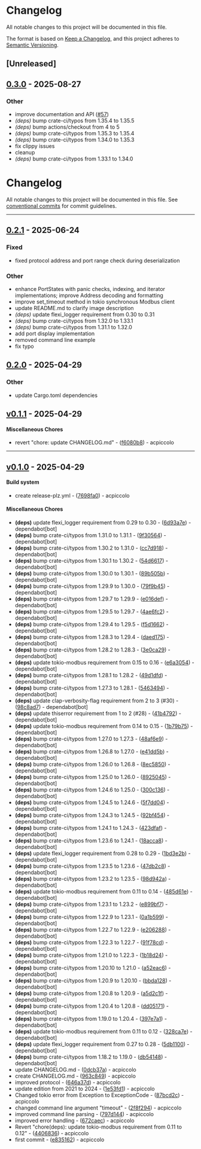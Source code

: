 # Changelog

All notable changes to this project will be documented in this file.

The format is based on [Keep a Changelog](https://keepachangelog.com/en/1.0.0/),
and this project adheres to [Semantic Versioning](https://semver.org/spec/v2.0.0.html).

## [Unreleased]

## [0.3.0](https://github.com/acpiccolo/R413D08-Controller/compare/v0.2.1...v0.3.0) - 2025-08-27

### Other

- improve documentation and API ([#57](https://github.com/acpiccolo/R413D08-Controller/pull/57))
- *(deps)* bump crate-ci/typos from 1.35.4 to 1.35.5
- *(deps)* bump actions/checkout from 4 to 5
- *(deps)* bump crate-ci/typos from 1.35.3 to 1.35.4
- *(deps)* bump crate-ci/typos from 1.34.0 to 1.35.3
- fix clippy issues
- cleanup
- *(deps)* bump crate-ci/typos from 1.33.1 to 1.34.0
# Changelog
All notable changes to this project will be documented in this file. See [conventional commits](https://www.conventionalcommits.org/) for commit guidelines.

- - -

## [0.2.1](https://github.com/acpiccolo/R413D08-Controller/compare/v0.2.0...v0.2.1) - 2025-06-24

### Fixed

- fixed protocol address and port range check during deserialization

### Other

- enhance PortStates with panic checks, indexing, and iterator implementations; improve Address decoding and formatting
- improve set_timeout method in tokio synchronous Modbus client
- update README.md to clarify image description
- *(deps)* update flexi_logger requirement from 0.30 to 0.31
- *(deps)* bump crate-ci/typos from 1.32.0 to 1.33.1
- *(deps)* bump crate-ci/typos from 1.31.1 to 1.32.0
- add port display implementation
- removed command line example
- fix typo

## [0.2.0](https://github.com/acpiccolo/R413D08-Controller/compare/v0.1.1...v0.2.0) - 2025-04-29

### Other

- update Cargo.toml dependencies

## [v0.1.1](https://github.com/acpiccolo/R413D08-controller/compare/f6080b867a6631289dbad4fee81e2054df1fbdb1..v0.1.1) - 2025-04-29
#### Miscellaneous Chores
- revert "chore: update CHANGELOG.md" - ([f6080b8](https://github.com/acpiccolo/R413D08-controller/commit/f6080b867a6631289dbad4fee81e2054df1fbdb1)) - acpiccolo

- - -

## [v0.1.0](https://github.com/acpiccolo/R413D08-controller/compare/e8351627f58de1f473f1e0bd1f57ca1fa19b51ee..v0.1.0) - 2025-04-29
#### Build system
- create release-plz.yml - ([7698fa0](https://github.com/acpiccolo/R413D08-controller/commit/7698fa0b8596a50c57438840ebc926aadffe4a5b)) - acpiccolo
#### Miscellaneous Chores
- **(deps)** update flexi_logger requirement from 0.29 to 0.30 - ([6d93a7e](https://github.com/acpiccolo/R413D08-controller/commit/6d93a7e3a9bb61d4a1e99972ff6582be24e3e2da)) - dependabot[bot]
- **(deps)** bump crate-ci/typos from 1.31.0 to 1.31.1 - ([9f30564](https://github.com/acpiccolo/R413D08-controller/commit/9f305649a21550689cd0219f4e018d078b9565ff)) - dependabot[bot]
- **(deps)** bump crate-ci/typos from 1.30.2 to 1.31.0 - ([cc7d918](https://github.com/acpiccolo/R413D08-controller/commit/cc7d9182409678846d3532d9b3d4484827910b4f)) - dependabot[bot]
- **(deps)** bump crate-ci/typos from 1.30.1 to 1.30.2 - ([54d6617](https://github.com/acpiccolo/R413D08-controller/commit/54d661794f5c02f92ad1c71d5a38611de3703597)) - dependabot[bot]
- **(deps)** bump crate-ci/typos from 1.30.0 to 1.30.1 - ([89b505b](https://github.com/acpiccolo/R413D08-controller/commit/89b505b95a3964ab5c1424d68da2d39768ca098d)) - dependabot[bot]
- **(deps)** bump crate-ci/typos from 1.29.9 to 1.30.0 - ([79f9b45](https://github.com/acpiccolo/R413D08-controller/commit/79f9b459aa3a76f7b9b23f9bccf208f4596fa51c)) - dependabot[bot]
- **(deps)** bump crate-ci/typos from 1.29.7 to 1.29.9 - ([e016def](https://github.com/acpiccolo/R413D08-controller/commit/e016def5ee71c5f176baf0e6301af4e6084d024c)) - dependabot[bot]
- **(deps)** bump crate-ci/typos from 1.29.5 to 1.29.7 - ([4ae6fc2](https://github.com/acpiccolo/R413D08-controller/commit/4ae6fc22032856c4436bbe627b0ca27153555380)) - dependabot[bot]
- **(deps)** bump crate-ci/typos from 1.29.4 to 1.29.5 - ([f5d1662](https://github.com/acpiccolo/R413D08-controller/commit/f5d166201db357e02cf349f45a04a56c982da678)) - dependabot[bot]
- **(deps)** bump crate-ci/typos from 1.28.3 to 1.29.4 - ([daed175](https://github.com/acpiccolo/R413D08-controller/commit/daed175c3d6aecdfe5d8439a74ab6b85c3d30726)) - dependabot[bot]
- **(deps)** bump crate-ci/typos from 1.28.2 to 1.28.3 - ([3e0ca29](https://github.com/acpiccolo/R413D08-controller/commit/3e0ca29ba9da9de8991555b0715e59467d46e9bf)) - dependabot[bot]
- **(deps)** update tokio-modbus requirement from 0.15 to 0.16 - ([e6a3054](https://github.com/acpiccolo/R413D08-controller/commit/e6a3054ff3c0f2da6aa324c0740315cef23bc8df)) - dependabot[bot]
- **(deps)** bump crate-ci/typos from 1.28.1 to 1.28.2 - ([49d1dfd](https://github.com/acpiccolo/R413D08-controller/commit/49d1dfd59a4d7998e244f3a62af4f96883fbb577)) - dependabot[bot]
- **(deps)** bump crate-ci/typos from 1.27.3 to 1.28.1 - ([5463494](https://github.com/acpiccolo/R413D08-controller/commit/5463494bab6ce77a889ac418ed4514e082b3e996)) - dependabot[bot]
- **(deps)** update clap-verbosity-flag requirement from 2 to 3 (#30) - ([98c8ad7](https://github.com/acpiccolo/R413D08-controller/commit/98c8ad71fed082c47f92fc7b8696ec99a759020f)) - dependabot[bot]
- **(deps)** update thiserror requirement from 1 to 2 (#28) - ([41b4792](https://github.com/acpiccolo/R413D08-controller/commit/41b4792d2cce0b159c6376bdabf33c7e046d43b4)) - dependabot[bot]
- **(deps)** update tokio-modbus requirement from 0.14 to 0.15 - ([1b79b75](https://github.com/acpiccolo/R413D08-controller/commit/1b79b75249f5c4ce43ee579d237e4c2169fe45d5)) - dependabot[bot]
- **(deps)** bump crate-ci/typos from 1.27.0 to 1.27.3 - ([48af6e9](https://github.com/acpiccolo/R413D08-controller/commit/48af6e9632bd29e5666b0e1c8118165d0a14bee1)) - dependabot[bot]
- **(deps)** bump crate-ci/typos from 1.26.8 to 1.27.0 - ([e41dd5b](https://github.com/acpiccolo/R413D08-controller/commit/e41dd5ba5ad4ee403ced5d1cae9f85e391e99c17)) - dependabot[bot]
- **(deps)** bump crate-ci/typos from 1.26.0 to 1.26.8 - ([8ec5850](https://github.com/acpiccolo/R413D08-controller/commit/8ec5850660ace8e67c83d4e575b1f3ceb658e8db)) - dependabot[bot]
- **(deps)** bump crate-ci/typos from 1.25.0 to 1.26.0 - ([8925045](https://github.com/acpiccolo/R413D08-controller/commit/892504534ce9fa471c8f16dddec0419b037bc94d)) - dependabot[bot]
- **(deps)** bump crate-ci/typos from 1.24.6 to 1.25.0 - ([300c136](https://github.com/acpiccolo/R413D08-controller/commit/300c136e5764f2b7bb2320c1583b659d6bcf9725)) - dependabot[bot]
- **(deps)** bump crate-ci/typos from 1.24.5 to 1.24.6 - ([5f7dd04](https://github.com/acpiccolo/R413D08-controller/commit/5f7dd04070ca57d91edd4d0d3f2803bbd9e18853)) - dependabot[bot]
- **(deps)** bump crate-ci/typos from 1.24.3 to 1.24.5 - ([92bf454](https://github.com/acpiccolo/R413D08-controller/commit/92bf45470584174f0aae1534b4c6f2297f005132)) - dependabot[bot]
- **(deps)** bump crate-ci/typos from 1.24.1 to 1.24.3 - ([423dfaf](https://github.com/acpiccolo/R413D08-controller/commit/423dfaf8ebeffaa09a5ed920678a9895c5fe8e9c)) - dependabot[bot]
- **(deps)** bump crate-ci/typos from 1.23.6 to 1.24.1 - ([18acca8](https://github.com/acpiccolo/R413D08-controller/commit/18acca8024c994fe48537753d053aeeb560ef441)) - dependabot[bot]
- **(deps)** update flexi_logger requirement from 0.28 to 0.29 - ([1bd3e2b](https://github.com/acpiccolo/R413D08-controller/commit/1bd3e2b9489dc3d4cf48f208d4403ce16aef464a)) - dependabot[bot]
- **(deps)** bump crate-ci/typos from 1.23.5 to 1.23.6 - ([47db2c8](https://github.com/acpiccolo/R413D08-controller/commit/47db2c811a48eebb5f8367cf9508f8c30ca5a30f)) - dependabot[bot]
- **(deps)** bump crate-ci/typos from 1.23.2 to 1.23.5 - ([98d942a](https://github.com/acpiccolo/R413D08-controller/commit/98d942a99246772bd22445a2f5ae8640a2dfd90a)) - dependabot[bot]
- **(deps)** update tokio-modbus requirement from 0.11 to 0.14 - ([485d61e](https://github.com/acpiccolo/R413D08-controller/commit/485d61ebff13642b0415b6e5f064a79dfbe4e969)) - dependabot[bot]
- **(deps)** bump crate-ci/typos from 1.23.1 to 1.23.2 - ([e899bf7](https://github.com/acpiccolo/R413D08-controller/commit/e899bf70cde910fd8bc236750a02d84fabebfa61)) - dependabot[bot]
- **(deps)** bump crate-ci/typos from 1.22.9 to 1.23.1 - ([0a1b599](https://github.com/acpiccolo/R413D08-controller/commit/0a1b599933d385ca2ba4f0954b3cea8df163a68d)) - dependabot[bot]
- **(deps)** bump crate-ci/typos from 1.22.7 to 1.22.9 - ([e206288](https://github.com/acpiccolo/R413D08-controller/commit/e206288b97a13dd2a9a5f3770a4940afbf94d897)) - dependabot[bot]
- **(deps)** bump crate-ci/typos from 1.22.3 to 1.22.7 - ([91f78cd](https://github.com/acpiccolo/R413D08-controller/commit/91f78cdc95dd411d82e0db4bf5b7663c79700e65)) - dependabot[bot]
- **(deps)** bump crate-ci/typos from 1.21.0 to 1.22.3 - ([1b18d24](https://github.com/acpiccolo/R413D08-controller/commit/1b18d240f33810687a9751a54cfe721a32c5d6e9)) - dependabot[bot]
- **(deps)** bump crate-ci/typos from 1.20.10 to 1.21.0 - ([a52eac6](https://github.com/acpiccolo/R413D08-controller/commit/a52eac6b5345fd6962aa48f19d1eebee8051864c)) - dependabot[bot]
- **(deps)** bump crate-ci/typos from 1.20.9 to 1.20.10 - ([bbda128](https://github.com/acpiccolo/R413D08-controller/commit/bbda128104b1bc3ce032471534740d047b9f7ee1)) - dependabot[bot]
- **(deps)** bump crate-ci/typos from 1.20.8 to 1.20.9 - ([a5d2c1f](https://github.com/acpiccolo/R413D08-controller/commit/a5d2c1f6c1503b5f3da16e8fe5f838cacb6f9edf)) - dependabot[bot]
- **(deps)** bump crate-ci/typos from 1.20.4 to 1.20.8 - ([dd05171](https://github.com/acpiccolo/R413D08-controller/commit/dd0517137805974109dc117ffd83fec809206af2)) - dependabot[bot]
- **(deps)** bump crate-ci/typos from 1.19.0 to 1.20.4 - ([397e7a1](https://github.com/acpiccolo/R413D08-controller/commit/397e7a1a7a0309ae58388419a65f3f7774611a78)) - dependabot[bot]
- **(deps)** update tokio-modbus requirement from 0.11 to 0.12 - ([328ca7e](https://github.com/acpiccolo/R413D08-controller/commit/328ca7ed54471781c5a898e57e9335a48002f7a2)) - dependabot[bot]
- **(deps)** update flexi_logger requirement from 0.27 to 0.28 - ([5db1100](https://github.com/acpiccolo/R413D08-controller/commit/5db1100c796d3b5d12ae8775315b432e6f7957b1)) - dependabot[bot]
- **(deps)** bump crate-ci/typos from 1.18.2 to 1.19.0 - ([db54148](https://github.com/acpiccolo/R413D08-controller/commit/db541481c32c4b8c3864ab8bf4de8297436cc105)) - dependabot[bot]
- update CHANGELOG.md - ([0dcb37a](https://github.com/acpiccolo/R413D08-controller/commit/0dcb37a9e2b13a1993a262fab6496da044131d0a)) - acpiccolo
- create CHANGELOG.md - ([963c849](https://github.com/acpiccolo/R413D08-controller/commit/963c8499da41972ced4f3662f45fb4f8a5056f33)) - acpiccolo
- improved protocol - ([646a37d](https://github.com/acpiccolo/R413D08-controller/commit/646a37d7984b1e16ef584608e104feca01873ff3)) - acpiccolo
- update edition from 2021 to 2024 - ([1e53fd1](https://github.com/acpiccolo/R413D08-controller/commit/1e53fd1b75ce8763147e1f36d7cbf83845655195)) - acpiccolo
- Changed tokio error from Exception to ExceptionCode - ([87bcd2c](https://github.com/acpiccolo/R413D08-controller/commit/87bcd2c0f1f8cc0cb3bf9c3e4c00080a02752f02)) - acpiccolo
- changed command line argument "timeout" - ([2f8f294](https://github.com/acpiccolo/R413D08-controller/commit/2f8f294687b8276cda4edbfb297d9f62b054a05e)) - acpiccolo
- improved command line parsing - ([797d144](https://github.com/acpiccolo/R413D08-controller/commit/797d1440615128cf0ccf08c6b7caf826666bd87c)) - acpiccolo
- improved error handling - ([672caec](https://github.com/acpiccolo/R413D08-controller/commit/672caec74bbf5fa9b9fc90f3683d31c52218a236)) - acpiccolo
- Revert "chore(deps): update tokio-modbus requirement from 0.11 to 0.12" - ([4406836](https://github.com/acpiccolo/R413D08-controller/commit/4406836bf9635af3a7e3ff2aa26e6e7162b707e8)) - acpiccolo
- first commit - ([e835162](https://github.com/acpiccolo/R413D08-controller/commit/e8351627f58de1f473f1e0bd1f57ca1fa19b51ee)) - acpiccolo


